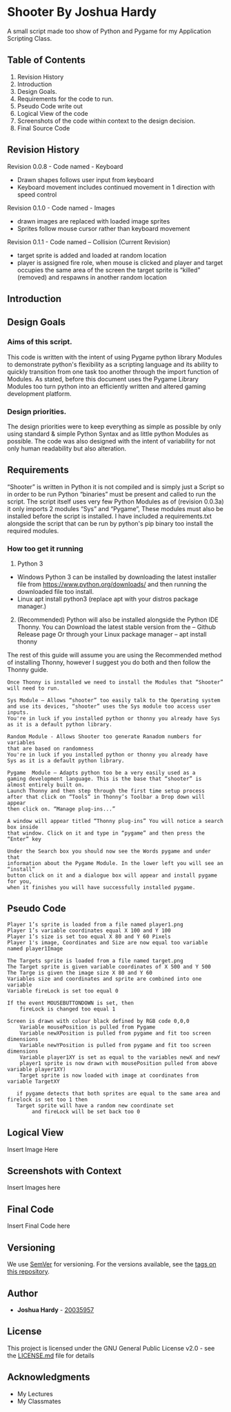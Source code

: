# Shooter By Joshua Hardy

A small script made too show of Python and Pygame for my Application Scripting Class.

## Table of Contents

 1. Revision History 
 2. Introduction
 3. Design Goals.
 4. Requirements for the code to run.
 5. Pseudo Code write out
 6. Logical View of the code 
 7. Screenshots of the code within context to the design decision. 
 8. Final Source Code 
 
## Revision History 
Revision 0.0.8 - Code named - Keyboard 
- Drawn shapes follows user input from keyboard 
- Keyboard movement includes continued movement in 1 direction with speed control 

Revision 0.1.0 - Code named - Images 
- drawn images are replaced with loaded image sprites  
- Sprites follow mouse cursor rather than keyboard movement 

Revision 0.1.1 - Code named – Collision (Current Revision) 
- target sprite is added and loaded at random location 
- player is assigned fire role, when mouse is clicked and player and target occupies the same area of the screen the target sprite is   “killed” (removed) and respawns in another random location 

## Introduction
## Design Goals
### Aims of this script. 

This code is written with the intent of using Pygame python library Modules to demonstrate python's flexibility as a scripting language and its ability to quickly transition from one task too another through the import function of Modules. As stated, before this document uses the Pygame Library Modules too turn python into an efficiently written and altered gaming development platform. 

### Design priorities. 

The design priorities were to keep everything as simple as possible by only using standard & simple Python Syntax and as little python Modules as possible. The code was also designed with the intent of variability for not only human readability but also alteration.  

## Requirements

“Shooter” is written in Python it is not compiled and is simply just a Script so in order to be run Python “binaries” must be present and called to run the script.  The script itself uses very few Python Modules as of (revision 0.0.3a) it only imports 2 modules “Sys” and “Pygame”, These modules must also be installed before the script is installed. I have included a requirements.txt alongside the script that can be run by python's pip binary too install the required modules.

### How too get it running

1. Python 3 
  - Windows 
    Python 3 can be installed by downloading the latest installer file from https://www.python.org/downloads/ and then running the downloaded file too install.
  - Linux
    apt install python3 (replace apt with your distros package manager.) 

2. (Recommended) Python will also be installed alongside the Python IDE Thonny.
  You can Download the latest stable version from the – Github Release page 
  Or through your Linux package manager – apt install thonny 

  The rest of this guide will assume you are using the Recommended method of installing Thonny, however I suggest you do both and then follow the Thonny guide.  
  
    Once Thonny is installed we need to install the Modules that “Shooter” 
    will need to run. 
  
    Sys Module – Allows “shooter” too easily talk to the Operating system 
    and use its devices, “shooter” uses the Sys module too access user inputs. 
    You're in luck if you installed python or thonny you already have Sys 
    as it is a default python library.
    
    Random Module - Allows Shooter too generate Ranadom numbers for variables 
    that are based on randomness
    You're in luck if you installed python or thonny you already have 
    Sys as it is a default python library.
    
    Pygame  Module – Adapts python too be a very easily used as a 
    gaming development language. This is the base that “shooter” is 
    almost entirely built on. 
    Launch Thonny and then step through the first time setup process 
    after that click on “Tools” in Thonny’s Toolbar a Drop down will appear 
    then click on. “Manage plug-ins...”
    
    A window will appear titled “Thonny plug-ins” You will notice a search box inside 
    that window. Click on it and type in “pygame” and then press the “Enter” key 
  
    Under the Search box you should now see the Words pygame and under that 
    information about the Pygame Module. In the lower left you will see an “install” 
    button click on it and a dialogue box will appear and install pygame for you, 
    when it finishes you will have successfully installed pygame. 

## Pseudo Code 

    Player 1’s sprite is loaded from a file named player1.png 
    Player 1’s variable coordinates equal X 100 and Y 100 
    Player 1’s size is set too equal X 80 and Y 60 Pixels 
    Player 1's image, Coordinates and Size are now equal too variable named player1Image  

    The Targets sprite is loaded from a file named target.png 
    The Target sprite is given variable coordinates of X 500 and Y 500 
    The Targe is given the image size X 80 and Y 60 
    Variables size and coordinates and sprite are combined into one variable 
    Variable fireLock is set too equal 0 

    If the event MOUSEBUTTONDOWN is set, then
        fireLock is changed too equal 1 

    Screen is drawn with colour black defined by RGB code 0,0,0
        Variable mousePosition is pulled from Pygame 
        Variable newXPosition is pulled from pygame and fit too screen dimensions 
        Variable newYPosition is pulled from pygame and fit too screen dimensions 
        Variable player1XY is set as equal to the variables newX and newY 
        player1 sprite is now drawn with mousePosition pulled from above variable player1XY) 
        Target sprite is now loaded with image at coordinates from variable TargetXY 

       if pygame detects that both sprites are equal to the same area and firelock is set too 1 then  
       Target sprite will have a random new coordinate set 
            and fireLock will be set back too 0 

## Logical View

   Insert Image Here
  
## Screenshots with Context

   Insert Images here

## Final Code

   Insert Final Code here

## Versioning

We use [SemVer](http://semver.org/) for versioning. For the versions available, see the [tags on this repository](https://github.com/your/project/tags). 

## Author

* **Joshua Hardy** - [20035957](https://github.com/20035957)

## License

This project is licensed under the GNU General Public License v2.0 - see the [LICENSE.md](LICENSE.md) file for details

## Acknowledgments

* My Lectures
* My Classmates
